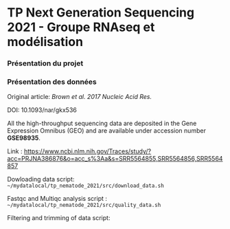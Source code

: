 # TP Next Generation Sequencing 2021 - Groupe RNAseq et modélisation

### Présentation du projet


### Présentation des données 
Original article: *Brown et al. 2017 Nucleic Acid Res.* 

DOI: 10.1093/nar/gkx536

All the high-throughput sequencing data are deposited in the Gene Expression Omnibus (GEO) and are available under accession number **GSE98935**.

Link : https://www.ncbi.nlm.nih.gov/Traces/study/?acc=PRJNA386876&o=acc_s%3Aa&s=SRR5564855,SRR5564856,SRR5564857

Dowloading data 
script: `~/mydatalocal/tp_nematode_2021/src/download_data.sh`
 
Fastqc and Multiqc analysis 
script : `~/mydatalocal/tp_nematode_2021/src/quality_data.sh`

Filtering and trimming of data
script: 


